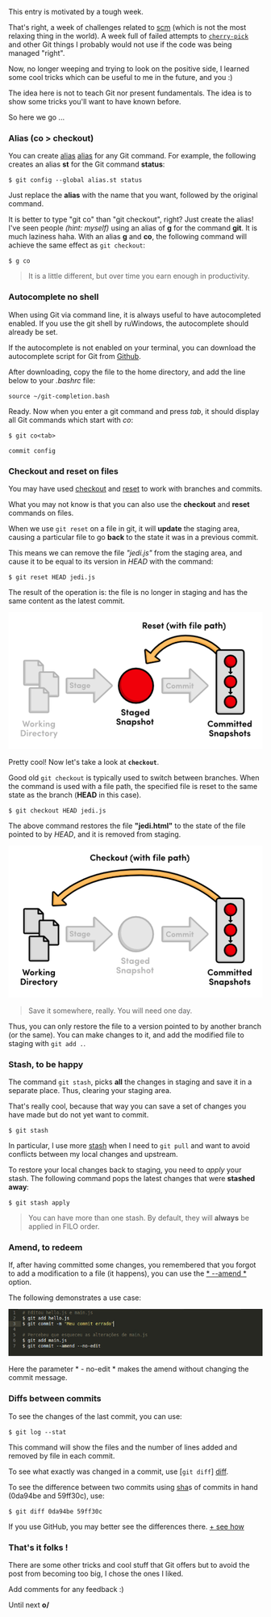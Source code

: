 This entry is motivated by a tough week.

That's right, a week of challenges related to [scm][scmlink] (which is not the most relaxing thing in the world). A week full of failed attempts to [`cherry-pick`][cherrypick] and other Git things I probably would not use if the code was being managed "right".

Now, no longer weeping and trying to look on the positive side, I learned some cool tricks which can be useful to me in the future, and you :)

The idea here is not to teach Git nor present fundamentals. The idea is to show some tricks you'll want to have known before.

So here we go ...


### Alias (co > checkout)
You can create [alias] [alias] for any Git command.
For example, the following creates an alias **st** for the Git command **status**:

```shell
$ git config --global alias.st status 
```

Just replace the **alias** with the name that you want, followed by the original command.

It is better to type "git co" than "git checkout", right?
Just create the alias! I've seen people *(hint: myself)* using an alias of **g** for the command **git**. It is much laziness haha. With an alias **g** and **co**, the following command will achieve the same effect as `git checkout`:

```shell
$ g co
```

> It is a little different, but over time you earn enough in productivity.


### Autocomplete no shell

When using Git via command line, it is always useful to have autocompleted enabled. If you use the git shell by ruWindows, the autocomplete should already be set.

If the autocomplete is not enabled on your terminal, you can download the autocomplete script for Git from [Github][autocomplete].

After downloading, copy the file to the home directory, and add the line below to your _.bashrc_ file:

```shell
source ~/git-completion.bash
```

Ready. Now when you enter a git command and press *tab*, it should display all Git commands which start with _co_:

```shell
$ git co<tab>
```

```shell
commit config
```

### Checkout and reset on files

You may have used [checkout][checkout] and [reset][reset] to work with branches and commits.

What you may not know is that you can also use the **checkout** and **reset** commands on files.

When we use `git reset` on a file in git, it will **update** the staging area, causing a particular file to go **back** to the state it was in a previous commit.

This means we can remove the file *"jedi.js"* from the staging area, and cause it to be equal to its version in *HEAD* with the command:

```shell
$ git reset HEAD jedi.js
```

The result of the operation is: the file is no longer in staging and has the same content as the latest commit.

![Reset File](https://raw.githubusercontent.com/andreybleme/andreybleme.github.io/master/assets/img/resetfile.png "git reset file")

Pretty cool!
Now let's take a look at **`checkout`**.

Good old `git checkout` is typically used to switch between branches. When the command is used with a file path, the specified file is reset to the same state as the branch (__HEAD__ in this case).

```shell
$ git checkout HEAD jedi.js
```

The above command restores the file **"jedi.html"** to the state of the file pointed to by *HEAD*, and it is removed from staging.

![Checkout File](https://raw.githubusercontent.com/andreybleme/andreybleme.github.io/master/assets/img/checkoutfile.png "git checkout file")


> Save it somewhere, really. You will need one day.


Thus, you can only restore the file to a version pointed to by another  branch (or the same). You can make changes to it, and add the modified file to staging with `git add .`.

### Stash, to be happy

The command `git stash`, picks **all** the changes in staging and save it in a separate place. Thus, clearing your staging area.

That's really cool, because that way you can save a set of changes you have made but do not yet want to commit.

```shell
$ git stash
```

In particular, I use more [stash][stash] when I need to `git pull` and want to avoid conflicts between my local changes and upstream. 

To restore your local changes back to staging, you need to _apply_ your stash. The following command pops the latest changes that were **stashed away**:

```shell
$ git stash apply
```

> You can have more than one stash. By default, they will **always** be applied in FILO order.


### Amend, to redeem

If, after having committed some changes, you remembered that you forgot to add a modification to a file (it happens), you can use the [* --amend *][amend] option.

The following demonstrates a use case:

![Commit amend](https://raw.githubusercontent.com/andreybleme/andreybleme.github.io/master/assets/img/amend.png "git commit amend")

Here the parameter * - no-edit * makes the amend without changing the commit message.

### Diffs between commits

To see the changes of the last commit, you can use:
```shell
$ git log --stat
```

This command will show the files and the number of lines added and removed by file in each commit.

To see what exactly was changed in a commit, use [`git diff`] [diff].

To see the difference between two commits using [sha][sha]s of commits in hand (0da94be and 59ff30c), use:

```
$ git diff 0da94be 59ff30c
```

If you use GitHub, you may better see the differences there.
[+ see how][githubdiff]

### That's it folks !

There are some other tricks and cool stuff that Git offers but to avoid the post from becoming too big, I chose the ones I liked.

Add comments for any feedback :)

Until next **o/**

[scmlink]: (https://en.wikipedia.org/wiki/Version_control)
[cherrypick]:(http://imasters.com.br/artigo/24442/desenvolvimento/dica-git-da-semana-cherry-picking/)
[alias]: (https://git-scm.com/book/tr/v2/Git-Basics-Git-Aliases)
[checkout]: (https://www.atlassian.com/git/tutorials/undoing-changes/git-checkout)
[autocomplete]: (https://github.com/git/git/blob/master/contrib/completion/git-completion.bash)
[reset]: (https://www.atlassian.com/git/tutorials/undoing-changes/git-checkout)
[stash]: (https://git-scm.com/book/pt-br/v1/Ferramentas-do-Git-Fazendo-Stash)
[amend]: (https://git-scm.com/book/pt-br/v1/Git-Essencial-Desfazendo-Coisas)
[diff]: (https://git-scm.com/docs/git-diff)
[sha]: (https://git-scm.com/book/en/v2/Git-Internals-Git-Objects)
[githubdiff]: (https://help.github.com/articles/comparing-commits-across-time/)